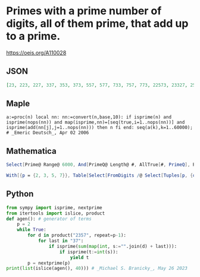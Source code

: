 # Primes with a prime number of digits, all of them prime, that add up to a prime\.
https://oeis.org/A110028
## JSON
```JSON
[23, 223, 227, 337, 353, 373, 557, 577, 733, 757, 773, 22573, 23327, 25237, 25253, 25523, 27253, 27527, 32233, 32237, 32257, 32323, 32327, 33223, 33353, 33377, 33533, 33773, 35227, 35353, 35533, 35537, 35573, 35753, 37223, 37337, 52237, 52253, 52727, 53353]
```
## Maple
```Maple
a:=proc(n) local nn: nn:=convert(n,base,10): if isprime(n) and isprime(nops(nn)) and map(isprime,nn)=[seq(true,i=1..nops(nn))] and isprime(add(nn[j],j=1..nops(nn))) then n fi end: seq(a(k),k=1..60000); # _Emeric Deutsch_, Apr 02 2006
```
## Mathematica
```Mathematica
Select[Prime@ Range@ 6000, And[PrimeQ@ Length@ #, AllTrue[#, PrimeQ], PrimeQ@ Total@ #] &@ IntegerDigits@ # &] (* or *)
```
```Mathematica
With[{p = {2, 3, 5, 7}}, Table[Select[FromDigits /@ Select[Tuples[p, {q}], PrimeQ@ Total@ # &], PrimeQ], {q, Prime@ Range@ 3}]] // Flatten (* _Michael De Vlieger_, Feb 02 2019 *)
```
## Python
```Python
from sympy import isprime, nextprime
from itertools import islice, product
def agen(): # generator of terms
    p = 2
    while True:
        for d in product("2357", repeat=p-1):
            for last in "37":
                if isprime(sum(map(int, s:="".join(d) + last))):
                    if isprime(t:=int(s)):
                        yield t
        p = nextprime(p)
print(list(islice(agen(), 40))) # _Michael S. Branicky_, May 26 2023
```
